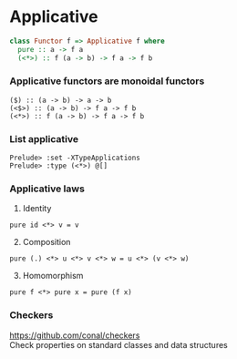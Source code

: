 # Applicative


```haskell
class Functor f => Applicative f where
  pure :: a -> f a
  (<*>) :: f (a -> b) -> f a -> f b
```

### Applicative functors are monoidal functors
```
($) :: (a -> b) -> a -> b
(<$>) :: (a -> b) -> f a -> f b
(<*>) :: f (a -> b) -> f a -> f b
```


### List applicative
```
Prelude> :set -XTypeApplications
Prelude> :type (<*>) @[]
```
### Applicative laws
1. Identity
```
pure id <*> v = v
```
2. Composition  
```
pure (.) <*> u <*> v <*> w = u <*> (v <*> w)
```
3. Homomorphism
```
pure f <*> pure x = pure (f x)
```

### Checkers
https://github.com/conal/checkers  
Check properties on standard classes and data structures  

